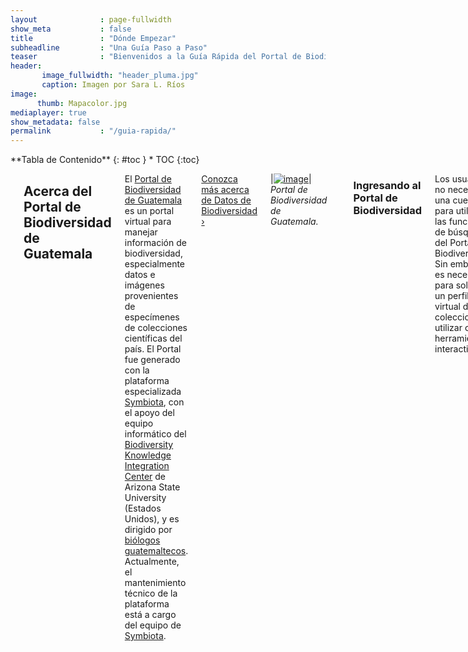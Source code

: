 ```yaml
---
layout              : page-fullwidth
show_meta           : false
title               : "Dónde Empezar"
subheadline         : "Una Guía Paso a Paso"
teaser              : "Bienvenidos a la Guía Rápida del Portal de Biodiversidad de Guatemala. En esta sección pueden encontrar los primeros pasos para utilizar esta plataforma especializada en información de biodiversidad."
header: 
       image_fullwidth: "header_pluma.jpg"
       caption: Imagen por Sara L. Ríos
image: 
      thumb: Mapacolor.jpg
mediaplayer: true
show_metadata: false           
permalink           : "/guia-rapida/"
---
```


<div class="row">
<div class="medium-4 medium-push-8 columns" markdown="1">
<div class="panel radius" markdown="1">
**Tabla de Contenido**
{: #toc }
*  TOC
{:toc}
</div>
</div><!-- /.medium-4.columns -->

<div class="medium-8 medium-pull-4 columns" markdown="1">

---

## Acerca del Portal de Biodiversidad de Guatemala

El [Portal de Biodiversidad de Guatemala](https://biodiversidad.gt) es un portal virtual para manejar información de biodiversidad, especialmente datos e imágenes provenientes de especímenes de colecciones científicas del país. El Portal fue generado con la plataforma especializada [Symbiota](https://symbiota.org/es), con el apoyo del equipo informático del [Biodiversity Knowledge Integration Center](https://biokic.asu.edu/) de Arizona State University (Estados Unidos), y es dirigido por [biólogos guatemaltecos](https://biodiversidadgt.github.io/docs/contactos/). Actualmente, el mantenimiento técnico de la plataforma está a cargo del equipo de [Symbiota](https://symbiota.org/ayuda/).

<a class="radius button small" href="{{ site.url }}{{ site.baseurl }}/datos/">Conozca más acerca de Datos de Biodiversidad ›</a>

|[![image](https://github.com/biodiversidadgt/docs/blob/gh-pages/images/Portal2.jpg?raw=true)](https://biodiversidad.gt)|
_Portal de Biodiversidad de Guatemala._

----

### Ingresando al Portal de Biodiversidad

Los usuarios no necesitan una cuenta para utilizar las funciones de búsqueda del Portal de Biodiversidad. Sin embargo, es necesaria para solicitar un perfil virtual de colecciones o utilizar ciertas herramientas interactivas. 

1. Dirigirse a [**biodiversidad.gt**](https://biodiversidad.gt).
1. Generar una [cuenta](https://biodiversidad.gt/portal/profile/newprofile.php). Sugerimos el formato `nombre.apellido` para el **usuario**.
1. Conectarse con **usuario** y **contraseña**.

---

## Tipos de Usuarios en el Portal de Biodiversidad

Dependiendo de las actividades que buscan ser realizadas en el Portal de Biodiversidad, los usuarios pueden considerarse como:

- `Usuarios generales:` Únicamente desean explorar los datos contenidos en el Portal. No necesitan realizar más acciones luego de generar su cuenta.

- `Curadores o encargados de colecciones:` Desean formar parte del Portal de Biodiversidad. Pueden solicitar uno o varios perfiles de manejo de colecciones a los [administradores del Portal](https://biodiversidadgt.github.io/docs/contactos/).

- `Integrantes de colecciones:` Desean formar parte de alguno de los perfiles de colecciones existentes. Pueden solicitar permisos de acceso a los encargados o administradores de las colecciones de su interés.

---

## Funciones para Curadores e Integrantes de Colecciones

El [Portal de Biodiversidad de Guatemala](https://biodiversidad.gt) está disponible para ser utilizado de forma gratuita por todo tipo de colecciones biológicas guatemaltecas. El objetivo principal de este portal es la digitalización y movilización de [datos de especímenes](https://biodiversidad.gt/portal/collections/list.php?db=21&hasimages=1&taxa=Solanaceae&usethes=1&taxontype=2), pero también cuenta con herramientas para manejar [proyectos de observaciones](https://biodiversidad.gt/portal/collections/list.php?db=7&reset=1&country=Guatemala&state=&county=) pequeños. Para elegir la mejor forma de hacer uso del portal, los primero que se debe evaluar es el **tipo de manejo** que van a tener sus colecciones en línea.

- Para manejar datos directamente en el Portal, es necesario contar con un perfil de **manejo en vivo**.

`Recomendado para las colecciones que inician con la digitalización o que poseen únicamente un archivo plano (.csv, .txt) de sus datos.`

|![FormularioPorifera](https://github.com/biodiversidadgt/docs/assets/69399374/a994435a-493c-41a2-8f37-15bdd9d51a25)|
_Formulario de ingreso de datos._

- Para continuar con el manejo de datos en otra plataforma y únicamente compartir una copia en el Portal de Biodiversidad, el tipo de perfil indicado es un **snapshot**.

`Recomendado para colecciones manejadas en otros sistemas o ya publicadas en otros agregadores.`

Los encargados de las colecciones también deben tener en cuenta el **tipo de registros** que van a digitalizar (especímenes preservados, ejemplares vivos, fósiles, observaciones) y el **grupo taxonómico** en el que se enfoca la colección.

Una vez se tenga clara la información anterior, los encargados de las colecciones pueden contactar a los [administradores del portal](https://biodiversidadgt.github.io/docs/contactos/) con los datos de su colección y de al menos una persona encargada para solicitar sus perfiles virtuales.

<a class="radius button small" href="{{ site.url }}{{ site.baseurl }}/curadores/solicitud-perfil/">Solicitud de Perfil ›</a>

Cuando su perfil virtual haya sido generado en el Portal, `¡ya pueden empezar a digitalizar!`

<a class="radius button small" href="{{ site.url }}{{ site.baseurl }}/curadores/ingreso-datos/">Ingreso de Datos ›</a>

---

## Funciones para Investigadores y Usuarios Generales

Los registros publicados en el [Portal de Biodiversidad de Guatemala](https://biodiversidad.gt) poseen licencias de libre acceso CC0 1.0, CC-BY o CC-BY-NC, por lo que pueden ser explorados por todos los usuarios. Sin embargo, se recomienda utilizar la plataforma [GBIF](https://www.gbif.org/installation/81a4adb0-0d86-420e-8b5e-7583985d1b6f) para descargar registros destinados a publicaciones y así poder obtener un DOI con el que las colecciones pueden ser citadas. Si se descargan datos directamente del Portal de Biodiversidad, se recomienda copiar y citar el enlace permanente generado en la búsqueda. No es necesario que los usuarios generen una cuenta para realizar estas acciones, pero deben estar registrados para tener acceso a herramientas adicionales como los editores de listados de especies y conjuntos de datos. Contactar a los [administradores del Portal](https://biodiversidadgt.github.io/docs/contactos/) para solicitar acceso a estas herramientas.

![MapaColor](https://biodiversidadgt.github.io/docs/images/Mapacolor.jpg)

---

## ¿Más preguntas?

Contamos con extenso portafolio de [documentación](https://biokic.github.io/symbiota-docs/es/) y recursos disponibles en [español](https://symbiota.org/es) para conocer más acerca de las funciones del [Portal de Biodiversidad](https://biodiversidad.gt) y otros portales [Symbiota](https://symbiota.org). No duden en contactar a los [administradores](https://biodiversidadgt.github.io/docs/contactos/) para obtener atención personalizada.

<a class="radius button small" href="{{ site.url }}{{ site.baseurl }}/curadores/">Información para Curadores ›</a>
<a class="radius button small" href="{{ site.url }}{{ site.baseurl }}/usuarios/">Información para Usuarios ›</a>


 [1]: {{ site.url }}{{ site.baseurl }}/documentacion/
